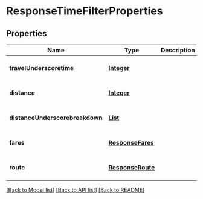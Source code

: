 # ResponseTimeFilterProperties
## Properties

Name | Type | Description | Notes
------------ | ------------- | ------------- | -------------
**travelUnderscoretime** | [**Integer**](integer.md) |  | [optional] [default to null]
**distance** | [**Integer**](integer.md) |  | [optional] [default to null]
**distanceUnderscorebreakdown** | [**List**](ResponseDistanceBreakdownItem.md) |  | [optional] [default to null]
**fares** | [**ResponseFares**](ResponseFares.md) |  | [optional] [default to null]
**route** | [**ResponseRoute**](ResponseRoute.md) |  | [optional] [default to null]

[[Back to Model list]](../README.md#documentation-for-models) [[Back to API list]](../README.md#documentation-for-api-endpoints) [[Back to README]](../README.md)

